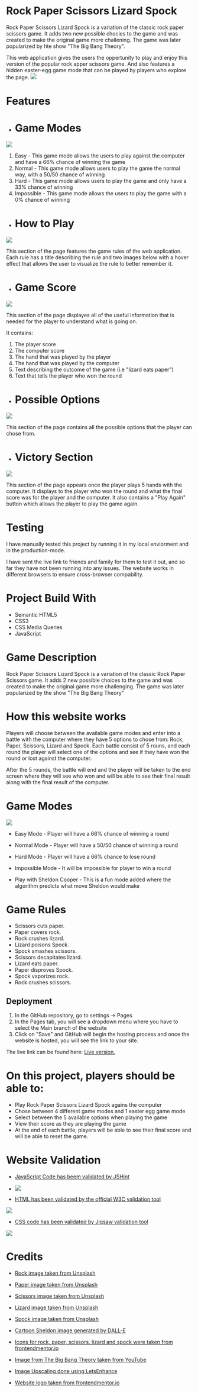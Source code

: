 # Rock Paper Scissors Lizard Spock
Rock Paper Scissors Lizard Spock is a variation of the classic rock paper scissors game. It adds two new possible chocies to the game and was created to make the original game more challening. The game was later popularized by hte show "The Big Bang Theory". 

This web application gives the users the oppertunity to play and enjoy this version of the popular rock apper scissors game. And also features a hidden easter-egg game mode that can be played by players who explore the page. 
![](/assets/images/png/game-screens.png)

# Features

- # Game Modes

![](/assets/images/png/game-modes.png)

1. Easy - This game mode allows the users to play against the computer and have a 66% chance of winning the game
2. Normal - This game mode allows users to play the game the normal way, with a 50/50 chance of winning
3. Hard - This game mode allows users to play the game and only have a 33% chance of winning
4. Impossible - This game mode allows the users to play the game with a 0% chance of winning

- # How to Play 

![](/assets/images/png/how-to-play.png)

This section of the page features the game rules of the web application. Each rule has a title 
describing the rule and two images below with a hover effect that allows the user to visualize the rule 
to better remember it.

- # Game Score

![](/assets/images/png/score.png)

This section of the page displayes all of the useful information that is needed for the player to understand what is going on.

It contains:

1. The player score
2. The computer score
3. The hand that was played by the player
4. The hand that was played by the computer
5. Text describing the outcome of the game (i.e "lizard eats paper")
6. Text that tells the player who won the round


 - # Possible Options

  ![](/assets/images/png/options.png)

  This section of the page contains all the possible options that the player can chose from.

 - # Victory Section
 
  ![](/assets/images/png/victory.png)
 
  This section of the page appears once the player plays 5 hands with the computer. It displays to the player who
  won the round and what the final score was for the player and the computer. It also contains a "Play Again" button which allows the
  player to play the game again.


# Testing

I have manually tested this project by running it in my local enviorment and in the production-mode. 

I have sent the live link to friends and family for them to test it out, and so far they have not been running into any issues. The website works in different browsers to ensure cross-browser compability.

# Project Build With

- Semantic HTML5
- CSS3
- CSS Media Queries
- JavaScript

# Game Description

Rock Paper Scissors Lizard Spock is a variation of the classic Rock Paper Scissors game. It adds 
2 new possible choices to the game and was created to make the original game more challenging. The game was 
later popularized by the show "The Big Bang Theory"

# How this website works

Players will choose between the available game modes and enter into a battle with the computer where they have 
5 options to chose from: Rock, Paper, Scissors, Lizard and Spock. Each battle consist of 5 rouns, and each round
the player will select one of the options and see if they have won the round or lost against the computer.

After the 5 rounds, the battle will end and the player will be taken to the end screen where they will see who won and 
will be able to see their final result along with the final result of the computer.

# Game Modes

![](/assets/images/png/game-modes.png)

- Easy Mode - Player will have a 66% chance of winning a round

- Normal Mode - Player will have a 50/50 chance of winning a round

- Hard Mode - Player will have a 66% chance to lose round

- Impossible Mode - It will be impossible for player to win a round

- Play with Sheldon Cooper - This is a fun mode added where the algorithm predicts what move Sheldon would make

# Game Rules

- Scissors cuts paper.
- Paper covers rock.
- Rock crushes lizard.
- Lizard poisons Spock.
- Spock smashes scissors.
- Scissors decapitates lizard.
- Lizard eats paper.
- Paper disproves Spock.
- Spock vaporizes rock.
- Rock crushes scissors.

## Deployment

1. In the GitHub repository, go to settings -> Pages
2. In the Pages tab, you will see a dropdown menu where you have to select the Main branch of the website
3. Click on "Save" and GitHub will begin the hosting process and once the website is hosted, you will see the link to your site.

The live link can be found here: 
[Live version.](https://axellewing.github.io/RPSLS/)


# On this project, players should be able to:

- Play Rock Paper Scissors Lizard Spock agains the computer
- Chose between 4 different game modes and 1 easter egg game mode
- Select between the 5 available options when playing the game
- View their score as they are playing the game
- At the end of each battle, players will be able to see their final score and will be able 
to reset the game.

# Website Validation

- [JavaScript Code has beem validated by JSHint](https://jshint.com/)

- ![](/assets/images/png/jshint-validation.png)
  
- [HTML has been validated by the official W3C validation tool](https://validator.w3.org/)

![](/assets/images/png/html-validation.png)

- [CSS code has been validated by Jigsaw validation tool](https://jigsaw.w3.org/css-validator/)

![](/assets/images/png/css-validation.png)


# Credits

- [Rock image taken from Unsplash](https://images.unsplash.com/photo-1525857597365-5f6dbff2e36e?ixlib=rb-4.0.3&ixid=M3wxMjA3fDB8MHxzZWFyY2h8MXx8cm9ja3xlbnwwfDB8MHx8fDI%3D&auto=format&fit=crop&w=600&q=60)

- [Paper image taken from Unsplash](https://images.unsplash.com/photo-1588941288445-b1a5f3977b9f?ixlib=rb-4.0.3&ixid=M3wxMjA3fDB8MHxzZWFyY2h8MzB8fHBhcGVyfGVufDB8MHwwfHx8Mg%3D%3D&auto=format&fit=crop&w=600&q=60)

- [Scissors image taken from Unsplash](https://images.unsplash.com/photo-1620256183134-aeffb50f557e?ixlib=rb-4.0.3&ixid=M3wxMjA3fDB8MHxwaG90by1wYWdlfHx8fGVufDB8fHx8fA%3D%3D&auto=format&fit=crop&w=1170&q=80)

- [Lizard image taken from Unsplash](https://images.unsplash.com/photo-1607863002591-e1718c499b07?ixlib=rb-4.0.3&ixid=M3wxMjA3fDB8MHxzZWFyY2h8NXx8bGl6YXJkfGVufDB8MHwwfHx8Mg%3D%3D&auto=format&fit=crop&w=600&q=60)

- [Spock image taken from Unsplash](https://images.unsplash.com/photo-1550479023-2a811e19dfd3?ixlib=rb-4.0.3&ixid=M3wxMjA3fDB8MHxzZWFyY2h8M3x8c3RhciUyMHRyZWt8ZW58MHwwfDB8fHwy&auto=format&fit=crop&w=600&q=60)

- [Cartoon Sheldon image generated by DALL-E](https://labs.openai.com/)

- [Icons for rock, paper, scissors. lizard and spock were taken from frontendmentor.io](https://www.frontendmentor.io/challenges/rock-paper-scissors-game-pTgwgvgH)

- [Image from The Big Bang Theory taken from YouTube](https://www.youtube.com/watch?v=IFurn06BDuc)

- [Image Upscaling done using LetsEnhance](https://letsenhance.io/)

- [Website logo taken from frontendmentor.io](https://www.frontendmentor.io/challenges/rock-paper-scissors-game-pTgwgvgH)
